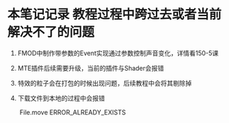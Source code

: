 # 本笔记记录 教程过程中跨过去或者当前解决不了的问题

1. FMOD中制作带参数的Event实现通过参数控制声音变化，详情看150-5课

2. MTE插件后续需要升级，当前的插件与Shader会报错

3. 特效的粒子会在打包的时候出现问题，后续教程中会将其剔除掉

4. 下载文件到本地的过程中会报错

   ​		File.move ERROR_ALREADY_EXISTS